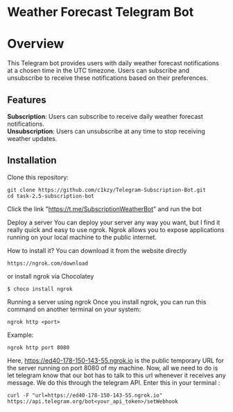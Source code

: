# Weather Forecast Telegram Bot

# Overview
This Telegram bot provides users with daily weather forecast notifications at a chosen time in the UTC timezone. Users can subscribe and unsubscribe to receive these notifications based on their preferences.

## Features
**Subscription**: Users can subscribe to receive daily weather forecast notifications.\
**Unsubscription**: Users can unsubscribe at any time to stop receiving weather updates.

## Installation
Clone this repository:
```
git clone https://github.com/c1kzy/Telegram-Subscription-Bot.git
cd task-2.5-subscription-bot

```
Click the link "https://t.me/SubscriptionWeatherBot" and run the bot

Deploy a server
You can deploy your server any way you want, but I find it really quick and easy to use ngrok. Ngrok allows you to expose applications running on your local machine to the public internet.

How to install it?
You can download it from the website directly

```
https://ngrok.com/download
```
or install ngrok via Chocolatey
```
$ choco install ngrok
```

Running a server using ngrok
Once you install ngrok, you can run this command on another terminal on your system:
```
ngrok http <port>
```
Example:
```
ngrok http port 8080
```
Here, https://ed40-178-150-143-55.ngrok.io is the public temporary URL for the server running on port 8080 of my machine.
Now, all we need to do is let telegram know that our bot has to talk to this url whenever it receives any message. We do this through the telegram API. Enter this in your terminal :
```
curl -F "url=https://ed40-178-150-143-55.ngrok.io"  https://api.telegram.org/bot<your_api_token>/setWebhook
```

